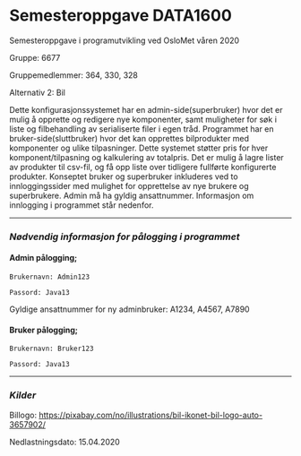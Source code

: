 # Semesteroppgave DATA1600
Semesteroppgave i programutvikling ved OsloMet våren 2020

Gruppe: 6677

Gruppemedlemmer: 364, 330, 328

Alternativ 2: Bil

Dette konfigurasjonssystemet har en admin-side(superbruker) hvor det er mulig å opprette og redigere nye komponenter,
samt muligheter for søk i liste og filbehandling av serialiserte filer i egen tråd. Programmet har en bruker-side(sluttbruker)
hvor det kan opprettes bilprodukter med komponenter og ulike tilpasninger. Dette systemet støtter pris for hver komponent/tilpasning
og kalkulering av totalpris. Det er mulig å lagre lister av produkter til csv-fil, og få opp liste over tidligere
fullførte konfigurerte produkter. Konseptet bruker og superbruker inkluderes ved to innloggingssider med mulighet for
opprettelse av nye brukere og superbrukere. Admin må ha gyldig ansattnummer.
Informasjon om innlogging i programmet står nedenfor.

------
### **_Nødvendig informasjon for pålogging i programmet_**

#### **Admin pålogging;**
````
Brukernavn: Admin123

Passord: Java13
````
Gyldige ansattnummer for ny adminbruker: A1234, A4567, A7890

#### **Bruker pålogging;**
````
Brukernavn: Bruker123

Passord: Java13
````
---

### **_Kilder_**
Billogo:
https://pixabay.com/no/illustrations/bil-ikonet-bil-logo-auto-3657902/

Nedlastningsdato: 15.04.2020
